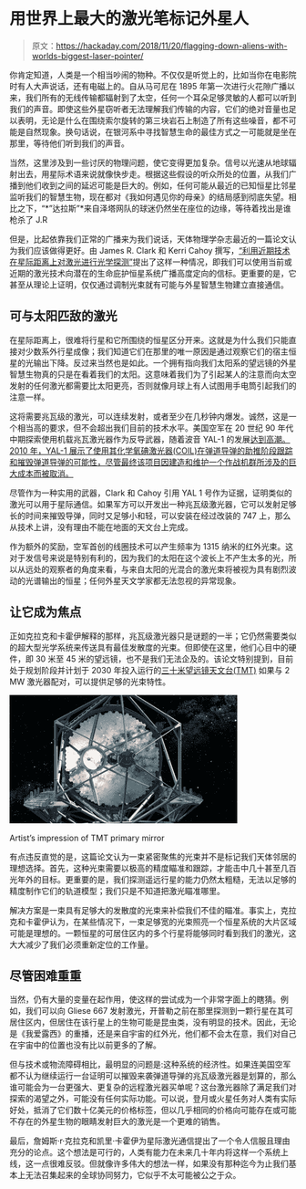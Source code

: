 # 用世界上最大的激光笔标记外星人

> 原文：<https://hackaday.com/2018/11/20/flagging-down-aliens-with-worlds-biggest-laser-pointer/>

你肯定知道，人类是一个相当吵闹的物种。不仅仅是听觉上的，比如当你在电影院时有人大声说话，还有电磁上的。自从马可尼在 1895 年第一次进行火花隙广播以来，我们所有的无线传输都辐射到了太空，任何一个耳朵足够灵敏的人都可以听到我们的声音。即使这些外星窃听者无法理解我们传输的内容，它们的绝对音量也足以表明，无论是什么在围绕索尔旋转的第三块岩石上制造了所有这些噪音，都不可能是自然现象。换句话说，在银河系中寻找智慧生命的最佳方式之一可能就是坐在那里，等待他们听到我们的声音。

当然，这里涉及到一些讨厌的物理问题，使它变得更加复杂。信号以光速从地球辐射出去，用星际术语来说就像快步走。根据这些假设的听众所处的位置，从我们广播到他们收到之间的延迟可能是巨大的。例如，任何可能从最近的已知恒星比邻星监听我们的智慧生物，现在都对《我如何遇见你的母亲》的结局感到彻底失望。相比之下，“*”达拉斯”*来自泽塔网队的球迷仍然坐在座位的边缘，等待着找出是谁枪杀了 J.R

但是，比起依靠我们正常的广播来为我们说话，天体物理学杂志最近的一篇论文认为我们应该做得更好。由 James R. Clark 和 Kerri Cahoy 撰写，[“利用近期技术在星际距离上对激光进行光学探测”](http://iopscience.iop.org/article/10.3847/1538-4357/aae380)提出了这样一种情况，即我们可以使用当前或近期的激光技术向潜在的生命庇护恒星系统广播高度定向的信标。更重要的是，它甚至从理论上证明，仅仅通过调制光束就有可能与外星智慧生物建立直接通信。

## 可与太阳匹敌的激光

在星际距离上，很难将行星和它所围绕的恒星区分开来。这就是为什么我们只能直接对少数系外行星成像；我们知道它们在那里的唯一原因是通过观察它们的宿主恒星的光输出下降。反过来当然也是如此。一个拥有指向我们太阳系的望远镜的外星智慧生物真的只是在看着我们的太阳。这意味着我们为了引起某人的注意而向太空发射的任何激光都需要比太阳更亮，否则就像月球上有人试图用手电筒引起我们的注意一样。

这将需要兆瓦级的激光，可以连续发射，或者至少在几秒钟内爆发。诚然，这是一个相当高的要求，但不会超出我们目前的技术水平。美国空军在 20 世纪 90 年代中期探索使用机载兆瓦激光器作为反导武器，随着波音 YAL-1 的发展[达到高潮。2010 年，YAL-1 展示了使用其化学氧碘激光器(COIL)在弹道导弹的助推阶段跟踪和摧毁弹道导弹的可能性，尽管最终该项目因建造和维护一个作战机群所涉及的巨大成本而被取消。](https://en.wikipedia.org/wiki/Boeing_YAL-1)

尽管作为一种实用的武器，Clark 和 Cahoy 引用 YAL 1 号作为证据，证明类似的激光可以用于星际通信。如果军方可以开发出一种兆瓦级激光器，它可以发射足够长的时间来摧毁导弹，同时又足够小和轻，可以安装在经过改装的 747 上，那么从技术上讲，没有理由不能在地面的天文台上完成。

作为额外的奖励，空军首创的线圈技术可以产生频率为 1315 纳米的红外光束。这对于发信号来说是特别有利的，因为我们的太阳在这个波长上不产生太多的光，所以从远处的观察者的角度来看，与来自太阳的光混合的激光束将被视为具有剧烈波动的光谱输出的恒星；任何外星天文学家都无法忽视的异常现象。

## 让它成为焦点

正如克拉克和卡霍伊解释的那样，兆瓦级激光器只是谜题的一半；它仍然需要类似的超大型光学系统来传送具有最佳发散度的光束。但即使在这里，他们心目中的硬件，即 30 米至 45 米的望远镜，也不是我们无法企及的。该论文特别提到，目前处于规划阶段并计划于 2030 年投入运行的[三十米望远镜天文台(TMT)](https://www.tmt.org/) 如果与 2 MW 激光器配对，可以提供足够的光束特性。

[![](img/e49f880a48c0079b48322ec6ba8c70a3.png)](https://hackaday.com/wp-content/uploads/2018/11/spacelaser_tmt.jpg)

Artist’s impression of TMT primary mirror

有点违反直觉的是，这篇论文认为一束紧密聚焦的光束并不是标记我们天体邻居的理想选择。首先，这种光束需要以极高的精度瞄准和跟踪，才能击中几十甚至几百光年外的目标。更重要的是，我们探测遥远行星的能力仍然太粗糙，无法以足够的精度制作它们的轨道模型；我们只是不知道把激光瞄准哪里。

解决方案是一束具有足够大的发散度的光束来补偿我们不佳的瞄准。事实上，克拉克和卡霍伊认为，在某些情况下，一束足够宽的光束照亮一个恒星系统的大片区域可能是理想的。一颗恒星的可居住区内的多个行星将能够同时看到我们的激光，这大大减少了我们必须重新定位的工作量。

## 尽管困难重重

当然，仍有大量的变量在起作用，使这样的尝试成为一个非常字面上的瞎猜。例如，我们可以向 Gliese 667 发射激光，开普勒之前在那里探测到一颗行星在其可居住区内，但居住在该行星上的生物可能是昆虫类，没有明显的技术。因此，无论是《我爱露西》的重播，还是来自宇宙的红外光，他们都不会太在意，我们对自己在宇宙中的位置也没有比以前更多的了解。

但与技术或物流障碍相比，最明显的问题是:这种系统的经济性。如果连美国空军都不认为继续运行一台证明可以摧毁来袭弹道导弹的兆瓦级激光器是划算的，那么谁可能会为一台更强大、更复杂的远程激光器买单呢？这台激光器除了满足我们对探索的渴望之外，可能没有任何实际功能。可以说，登月或火星任务对人类有实际好处，抵消了它们数十亿美元的价格标签，但以几乎相同的价格向可能存在或可能不存在的外星生物的眼睛发射巨大的激光是一个更难的销售。

最后，詹姆斯·r·克拉克和凯里·卡霍伊为星际激光通信提出了一个令人信服且理由充分的论点。这个想法是可行的，人类有能力在未来几十年内将这样一个系统上线，这一点很难反驳。但就像许多伟大的想法一样，如果没有那种迄今为止我们基本上无法召集起来的全球协同努力，它似乎不太可能被公之于众。
